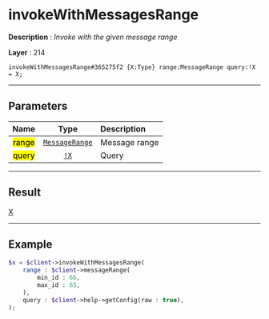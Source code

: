 # invokeWithMessagesRange

**Description** : *Invoke with the given message range*

**Layer** : 214

```tl
invokeWithMessagesRange#365275f2 {X:Type} range:MessageRange query:!X = X;
```

---

## Parameters

| Name | Type | Description |
| :---: | :---: | :--- |
| <mark>range</mark> | [`MessageRange`](type/MessageRange) | Message range |
| <mark>query</mark> | [`!X`](type/X) | Query |

---

## Result

[X](type/X)

---

## Example

```php
$x = $client->invokeWithMessagesRange(
	range : $client->messageRange(
		min_id : 66,
		max_id : 65,
	),
	query : $client->help->getConfig(raw : true),
);
```
